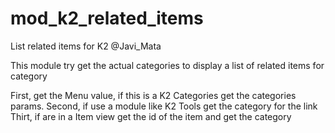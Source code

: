 # mod_k2_related_items
List related items for K2
@Javi_Mata

This module try get the actual categories to display a list of related items for category

First, get the Menu value, if this is a K2 Categories get the categories params.
Second, if use a module like K2 Tools get the category for the link
Thirt, if are in a Item view get the id of the item and get the category
